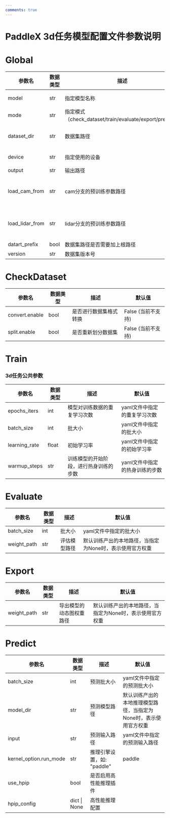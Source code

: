 ```yaml
---
comments: true
---
```


# PaddleX 3d任务模型配置文件参数说明

# Global
<table>
<thead>
<tr>
<th>参数名</th>
<th>数据类型</th>
<th>描述</th>
<th>默认值</th>
</tr>
</thead>
<tbody>
<tr>
<td>model</td>
<td>str</td>
<td>指定模型名称</td>
<td>yaml文件中指定的模型名称</td>
</tr>
<tr>
<td>mode</td>
<td>str</td>
<td>指定模式（check_dataset/train/evaluate/export/predict）</td>
<td>check_dataset</td>
</tr>
<tr>
<td>dataset_dir</td>
<td>str</td>
<td>数据集路径</td>
<td>yaml文件中指定的数据集路径</td>
</tr>
<tr>
<td>device</td>
<td>str</td>
<td>指定使用的设备</td>
<td>yaml文件中指定的设备id</td>
</tr>
<tr>
<td>output</td>
<td>str</td>
<td>输出路径</td>
<td>"output"</td>
</tr>
<tr>
<td>load_cam_from</td>
<td>str</td>
<td>cam分支的预训练参数路径</td>
<td>yaml文件中指定的cam分支的预训练参数路径</td>
</tr>
<tr>
<td>load_lidar_from</td>
<td>str</td>
<td>lidar分支的预训练参数路径</td>
<td>yaml文件中指定的lidar分支的预训练参数路径</td>
</tr>
<tr>
<td>datart_prefix</td>
<td>bool</td>
<td>数据集路径是否需要加上根路径</td>
<td>True</td>
</tr>
<tr>
<td>version</td>
<td>str</td>
<td>数据集版本号</td>
<td>"mini"</td>
</tr>
</tbody>
</table>

# CheckDataset
<table>
<thead>
<tr>
<th>参数名</th>
<th>数据类型</th>
<th>描述</th>
<th>默认值</th>
</tr>
</thead>
<tbody>
<tr>
<td>convert.enable</td>
<td>bool</td>
<td>是否进行数据集格式转换</td>
<td>False (当前不支持)</td>
</tr>
<tr>
<td>split.enable</td>
<td>bool</td>
<td>是否重新划分数据集</td>
<td>False (当前不支持)</td>
</tr>
</tbody>
</table>

# Train
### 3d任务公共参数
<table>
<thead>
<tr>
<th>参数名</th>
<th>数据类型</th>
<th>描述</th>
<th>默认值</th>
</tr>
</thead>
<tbody>
<tr>
<td>epochs_iters</td>
<td>int</td>
<td>模型对训练数据的重复学习次数</td>
<td>yaml文件中指定的重复学习次数</td>
</tr>
<tr>
<td>batch_size</td>
<td>int</td>
<td>批大小</td>
<td>yaml文件中指定的批大小</td>
</tr>
<tr>
<td>learning_rate</td>
<td>float</td>
<td>初始学习率</td>
<td>yaml文件中指定的初始学习率</td>
</tr>
<tr>
<td>warmup_steps</td>
<td>str</td>
<td>训练模型的开始阶段，进行热身训练的步数</td>
<td>yaml文件中指定的热身训练的步数</td>
</tr>
</tbody>
</table>

# Evaluate
<table>
<thead>
<tr>
<th>参数名</th>
<th>数据类型</th>
<th>描述</th>
<th>默认值</th>
</tr>
</thead>
<tbody>
<tr>
<td>batch_size</td>
<td>int</td>
<td>批大小</td>
<td>yaml文件中指定的批大小
</td>
</tr>
<tr>
<td>weight_path</td>
<td>str</td>
<td>评估模型路径</td>
<td>默认训练产出的本地路径，当指定为None时，表示使用官方权重</td>
</tr>
</tbody>
</table>

# Export
<table>
<thead>
<tr>
<th>参数名</th>
<th>数据类型</th>
<th>描述</th>
<th>默认值</th>
</tr>
</thead>
<tbody>
<tr>
<td>weight_path</td>
<td>str</td>
<td>导出模型的动态图权重路径</td>
<td>默认训练产出的本地路径，当指定为None时，表示使用官方权重</td>
</tr>
</tbody>
</table>

# Predict
<table>
<thead>
<tr>
<th>参数名</th>
<th>数据类型</th>
<th>描述</th>
<th>默认值</th>
</tr>
</thead>
<tbody>
<tr>
<td>batch_size</td>
<td>int</td>
<td>预测批大小</td>
<td>yaml文件中指定的预测批大小</td>
</tr>
<tr>
<td>model_dir</td>
<td>str</td>
<td>预测模型路径</td>
<td>默认训练产出的本地推理模型路径，当指定为None时，表示使用官方权重</td>
</tr>
<tr>
<td>input</td>
<td>str</td>
<td>预测输入路径</td>
<td>yaml文件中指定的预测输入路径</td>
</tr>
<tr>
<td>kernel_option.run_mode</td>
<td>str</td>
<td>推理引擎设置，如: "paddle"</td>
<td>paddle</td>
</tr>
<tr>
<td>use_hpip</td>
<td>bool</td>
<td>是否启用高性能推理插件</td>
<td></td>
</tr>
<tr>
<td>hpip_config</td>
<td>dict | None</td>
<td>高性能推理配置</td>
<td></td>
</tr>
</tbody>
</table>
